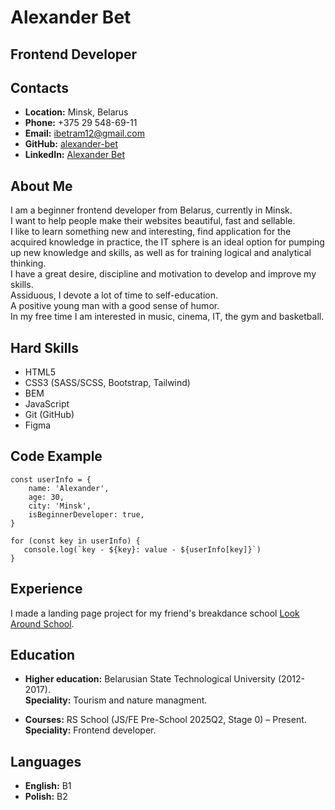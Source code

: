 # __Alexander Bet__

## __Frontend Developer__

## __Contacts__
- __Location:__ Minsk, Belarus
- __Phone:__ +375 29 548-69-11
- __Email:__ ibetram12@gmail.com
- __GitHub:__ [alexander-bet](https://github.com/alexanderbet)
- __LinkedIn:__ [Alexander Bet](https://www.linkedin.com/in/alexander-bet/)

## __About Me__
I am a beginner frontend developer from Belarus, currently in Minsk.  
I want to help people make their websites beautiful, fast and sellable.  
I like to learn something new and interesting, find application for the acquired knowledge in practice, the IT sphere is an ideal option for pumping up new knowledge and skills, as well as for training logical and analytical thinking.  
I have a great desire, discipline and motivation to develop and improve my skills.  
Assiduous, I devote a lot of time to self-education.  
A positive young man with a good sense of humor.  
In my free time I am interested in music, cinema, IT, the gym and basketball. 

## __Hard Skills__
- HTML5
- CSS3 (SASS/SCSS, Bootstrap, Tailwind)
- BEM
- JavaScript
- Git (GitHub)
- Figma

## __Code Example__
```
const userInfo = {
    name: 'Alexander',
    age: 30,
    city: 'Minsk',
    isBeginnerDeveloper: true,
}

for (const key in userInfo) {
   console.log(`key - ${key}: value - ${userInfo[key]}`)
}
```

## __Experience__
I made a landing page project for my friend's breakdance school [Look Around School](https://alexanderbet.github.io/look-around-school/).

## __Education__
- __Higher education:__ Belarusian State Technological University (2012-2017).  
__Speciality:__ Tourism and nature managment.  

- __Courses:__ RS School (JS/FE Pre-School 2025Q2, Stage 0) – Present.  
__Speciality:__ Frontend developer.

## __Languages__
- __English:__ B1
- __Polish:__ B2
